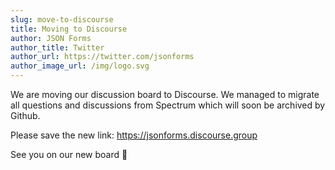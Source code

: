 ```yaml
---
slug: move-to-discourse
title: Moving to Discourse
author: JSON Forms
author_title: Twitter
author_url: https://twitter.com/jsonforms
author_image_url: /img/logo.svg
---
```


We are moving our discussion board to Discourse. We managed to migrate all questions and discussions from Spectrum which will soon be archived by Github.

Please save the new link: https://jsonforms.discourse.group

See you on our new board 🎉